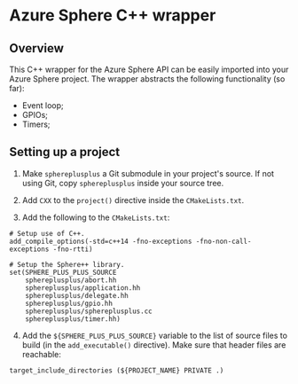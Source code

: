 Azure Sphere C++ wrapper
========================

Overview
--------

This C++ wrapper for the Azure Sphere API can be easily imported into your Azure
Sphere project. The wrapper abstracts the following functionality (so far):

* Event loop;
* GPIOs;
* Timers;

Setting up a project
--------------------

1) Make `sphereplusplus` a Git submodule in your project's source. If not using
   Git, copy `sphereplusplus` inside your source tree.

2) Add `CXX` to the `project()` directive inside the `CMakeLists.txt`.

3) Add the following to the `CMakeLists.txt`:

```
# Setup use of C++.
add_compile_options(-std=c++14 -fno-exceptions -fno-non-call-exceptions -fno-rtti)

# Setup the Sphere++ library.
set(SPHERE_PLUS_PLUS_SOURCE
    sphereplusplus/abort.hh
    sphereplusplus/application.hh
    sphereplusplus/delegate.hh
    sphereplusplus/gpio.hh
    sphereplusplus/sphereplusplus.cc
    sphereplusplus/timer.hh)
```

4) Add the `${SPHERE_PLUS_PLUS_SOURCE}` variable to the list of source files to
   build (in the `add_executable()` directive). Make sure that header files are
   reachable:

```
target_include_directories (${PROJECT_NAME} PRIVATE .)
```
